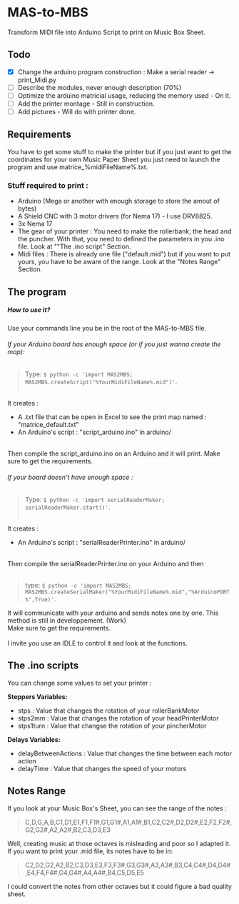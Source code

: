 # MAS-to-MBS
Transform MIDI file into Arduino Script to print on Music Box Sheet.

## Todo

- [x] Change the arduino program construction : Make a serial reader -> print_Midi.py
- [ ] Describe the modules, never enough description  (70%)
- [ ] Optimize the arduino matricial usage, reducing the memory used - On it.
- [ ] Add the printer montage - Still in construction.
- [ ] Add pictures - Will do with printer done.

## Requirements
You have to get some stuff to make the printer but if you just want to get
the coordinates for your own Music Paper Sheet you just need to launch the program and use matrice_%midiFileName%.txt.<br/>
### Stuff required to print :
- Arduino (Mega or another with enough storage to store the amout of bytes)
- A Shield CNC with 3 motor drivers (for Nema 17) - I use DRV8825.
- 3x Nema 17
- The gear of your printer : You need to make the rollerbank, the head and the puncher. With that, you need to defined the parameters in you .ino file. Look at ""The .ino script" Section.
- Midi files : There is already one file ("default.mid") but if you want to put yours, you have to be aware of the range. Look at the "Notes Range" Section.

## The program

##### How to use it?
Use your commands line you be in the root of the MAS-to-MBS file.
###### If your Arduino board has enough space (or if you just wanna create the map):
> Type: `$ python -c 'import MAS2MBS; MAS2MBS.createScript("%YourMidiFileName%.mid")'`.<br/><br/>  

It creates :  
- A .txt file that can be open in Excel to see the print map named : "matrice_default.txt"
- An Arduino's script : "script_arduino.ino" in arduino/
<br/>
Then compile the script_arduino.ino on an Arduino and it will print. Make sure to get the requirements.

###### If your board doesn't have enough space :
> Type: `$ python -c 'import serialReaderMaker; serialReaderMaker.start()'`.<br/><br/>  

It creates :  
- An Arduino's script : "serialReaderPrinter.ino" in arduino/
<br/>
Then compile the serialReaderPrinter.ino on your Arduino and then <br/><br/> 

> type: `$ python -c 'import MAS2MBS; MAS2MBS.createSerialMaker("%YourMidiFileName%.mid","%ArduinoPORT%",True)'`.<br/>

It will communicate with your arduino and sends notes one by one. This method is still in developpement. (Work)<br/> 
Make sure to get the requirements.<br/><br/>
I invite you use an IDLE to control it and look at the functions.

## The .ino scripts
You can change some values to set your printer :

__Steppers Variables:__ <br/>
- stps : Value that changes the rotation of your rollerBankMotor
- stps2mm : Value that changes the rotation of your headPrinterMotor
- stps1turn : Value that changse the rotation of your pincherMotor

__Delays Variables:__ <br/>
- delayBetweenActions : Value that changes the time between each motor action
- delayTime : Value that changes the speed of your motors

## Notes Range
If you look at your Music Box's Sheet, you can see the range of the notes :<br/>
> C,D,G,A,B,C1,D1,E1,F1,F1#,G1,G1#,A1,A1#,B1,C2,C2#,D2,D2#,E2,F2,F2#,G2,G2#,A2,A2#,B2,C3,D3,E3<br/>

Well, creating music at those octaves is misleading and poor so I adapted it.
If you want to print your .mid file, its notes have to be in:<br/>
> C2,D2,G2,A2,B2,C3,D3,E3,F3,F3#,G3,G3#,A3,A3#,B3,C4,C4#,D4,D4#,E4,F4,F4#,G4,G4#,A4,A4#,B4,C5,D5,E5<br/>

I could convert the notes from other octaves but it could figure a bad quality sheet. 
